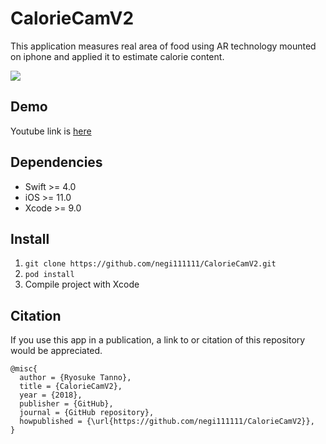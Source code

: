 # CalorieCamV2
This application measures real area of food using AR technology mounted on iphone and applied it to estimate calorie content.

<img src="https://github.com/negi111111/CalorieCamV2/blob/master/data/dl.gif"/>

## Demo
Youtube link is [here](https://www.youtube.com/watch?v=4fPdq_9fAYw)

## Dependencies
- Swift >= 4.0
- iOS >= 11.0
- Xcode >= 9.0

## Install
1.  `git clone https://github.com/negi111111/CalorieCamV2.git`
2. `pod install`
3. Compile project with Xcode


## Citation
If you use this app in a publication, a link to or citation of this repository would be appreciated.
```
@misc{
  author = {Ryosuke Tanno},
  title = {CalorieCamV2},
  year = {2018},
  publisher = {GitHub},
  journal = {GitHub repository},
  howpublished = {\url{https://github.com/negi111111/CalorieCamV2}},
}
```
